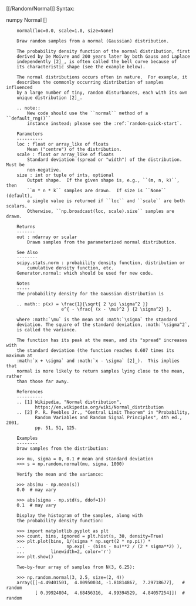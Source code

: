 [[/Random/Normal]]
Syntax:

  numpy Normal []


        normal(loc=0.0, scale=1.0, size=None)

        Draw random samples from a normal (Gaussian) distribution.

        The probability density function of the normal distribution, first
        derived by De Moivre and 200 years later by both Gauss and Laplace
        independently [2]_, is often called the bell curve because of
        its characteristic shape (see the example below).

        The normal distributions occurs often in nature.  For example, it
        describes the commonly occurring distribution of samples influenced
        by a large number of tiny, random disturbances, each with its own
        unique distribution [2]_.

        .. note::
            New code should use the ``normal`` method of a ``default_rng()``
            instance instead; please see the :ref:`random-quick-start`.

        Parameters
        ----------
        loc : float or array_like of floats
            Mean ("centre") of the distribution.
        scale : float or array_like of floats
            Standard deviation (spread or "width") of the distribution. Must be
            non-negative.
        size : int or tuple of ints, optional
            Output shape.  If the given shape is, e.g., ``(m, n, k)``, then
            ``m * n * k`` samples are drawn.  If size is ``None`` (default),
            a single value is returned if ``loc`` and ``scale`` are both scalars.
            Otherwise, ``np.broadcast(loc, scale).size`` samples are drawn.

        Returns
        -------
        out : ndarray or scalar
            Drawn samples from the parameterized normal distribution.

        See Also
        --------
        scipy.stats.norm : probability density function, distribution or
            cumulative density function, etc.
        Generator.normal: which should be used for new code.

        Notes
        -----
        The probability density for the Gaussian distribution is

        .. math:: p(x) = \frac{1}{\sqrt{ 2 \pi \sigma^2 }}
                         e^{ - \frac{ (x - \mu)^2 } {2 \sigma^2} },

        where :math:`\mu` is the mean and :math:`\sigma` the standard
        deviation. The square of the standard deviation, :math:`\sigma^2`,
        is called the variance.

        The function has its peak at the mean, and its "spread" increases with
        the standard deviation (the function reaches 0.607 times its maximum at
        :math:`x + \sigma` and :math:`x - \sigma` [2]_).  This implies that
        normal is more likely to return samples lying close to the mean, rather
        than those far away.

        References
        ----------
        .. [1] Wikipedia, "Normal distribution",
               https://en.wikipedia.org/wiki/Normal_distribution
        .. [2] P. R. Peebles Jr., "Central Limit Theorem" in "Probability,
               Random Variables and Random Signal Principles", 4th ed., 2001,
               pp. 51, 51, 125.

        Examples
        --------
        Draw samples from the distribution:

        >>> mu, sigma = 0, 0.1 # mean and standard deviation
        >>> s = np.random.normal(mu, sigma, 1000)

        Verify the mean and the variance:

        >>> abs(mu - np.mean(s))
        0.0  # may vary

        >>> abs(sigma - np.std(s, ddof=1))
        0.1  # may vary

        Display the histogram of the samples, along with
        the probability density function:

        >>> import matplotlib.pyplot as plt
        >>> count, bins, ignored = plt.hist(s, 30, density=True)
        >>> plt.plot(bins, 1/(sigma * np.sqrt(2 * np.pi)) *
        ...                np.exp( - (bins - mu)**2 / (2 * sigma**2) ),
        ...          linewidth=2, color='r')
        >>> plt.show()

        Two-by-four array of samples from N(3, 6.25):

        >>> np.random.normal(3, 2.5, size=(2, 4))
        array([[-4.49401501,  4.00950034, -1.81814867,  7.29718677],   # random
               [ 0.39924804,  4.68456316,  4.99394529,  4.84057254]])  # random

        